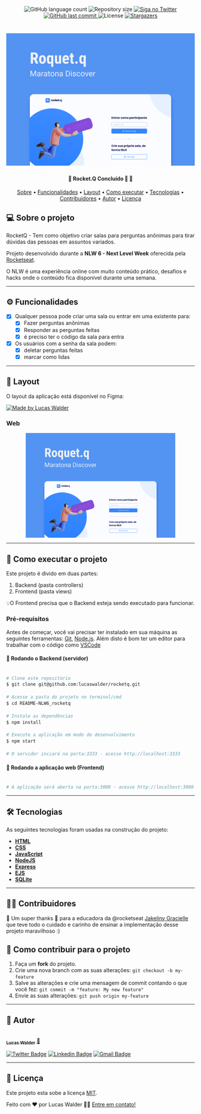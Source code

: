 
<p align="center">
  <img alt="GitHub language count" src="https://img.shields.io/github/languages/count/lucaswalder/rocketq?color=%2304D361">

  <img alt="Repository size" src="https://img.shields.io/github/repo-size/lucaswalder/rocketq">

  <a href="https://www.twitter.com/lucaswalder_dev/">
    <img alt="Siga no Twitter" src="https://img.shields.io/twitter/url?url=https%3A%2F%2Fgithub.com%2Ftgmarinho%2FREADME-ecoleta">
  </a>
  
  <a href="https://github.com/lucaswalder/rocketq/commits/master">
    <img alt="GitHub last commit" src="https://img.shields.io/github/last-commit/tgmarinho/README-ecoleta">
  </a>
    
   <img alt="License" src="https://img.shields.io/badge/license-MIT-brightgreen">
   <a href="https://github.com/lucaswalder/rocketq/stargazers">
    <img alt="Stargazers" src="https://img.shields.io/github/stars/tgmarinho/README-ecoleta?style=social">
  </a>

  
 
</p>
<h1 align="center">
    <img alt="NextLevelWeek" title="#NextLevelWeek" src="./public/img/github/projeto-banner.png" />
</h1>

<h4 align="center"> 
	🚧  Rocket.Q Concluído 🚀 🚧
</h4>

<p align="center">
 <a href="#-sobre-o-projeto">Sobre</a> •
 <a href="#-funcionalidades">Funcionalidades</a> •
 <a href="#-layout">Layout</a> • 
 <a href="#-como-executar-o-projeto">Como executar</a> • 
 <a href="#-tecnologias">Tecnologias</a> • 
 <a href="#-contribuidores">Contribuidores</a> • 
 <a href="#-autor">Autor</a> • 
 <a href="#user-content--licença">Licença</a>
</p>


## 💻 Sobre o projeto

RocketQ - Tem como objetivo criar salas para perguntas anônimas para tirar dúvidas das pessoas em assuntos variados. 


Projeto desenvolvido durante a **NLW 6 - Next Level Week** oferecida pela [Rocketseat](https://rocketseat.com.br).

O NLW é uma experiência online com muito conteúdo prático, desafios e hacks onde o conteúdo fica disponível durante uma semana.

---

## ⚙️ Funcionalidades

- [x] Qualquer pessoa pode criar uma sala ou entrar em uma existente para:
  - [x] Fazer perguntas anônimas
  - [x] Responder as perguntas feitas
  - [x] é preciso ter o código da sala para entra
- [x] Os usuários com a senha da sala podem:
  - [x] deletar perguntas feitas
  - [x] marcar como lidas

---

## 🎨 Layout

O layout da aplicação está disponível no Figma:

<a href="https://www.figma.com/file/vp3iFfd1ohCbHyDX9jCiQi/Roquet.q">
  <img alt="Made by Lucas Walder" src="https://img.shields.io/badge/Acessar%20Layout%20-Figma-%2304D361">
</a>

### Web

<p align="center" style="display: flex; align-items: flex-start; justify-content: center;">
  <img alt="NextLevelWeek" title="#NextLevelWeek - RoketQ" src="./public/img/github/projeto-banner.png" width="400px">

---

## 🚀 Como executar o projeto

Este projeto é divido em duas partes:
1. Backend (pasta controllers)
2. Frontend (pasta views)

💡O Frontend precisa que o Backend esteja sendo executado para funcionar.

### Pré-requisitos

Antes de começar, você vai precisar ter instalado em sua máquina as seguintes ferramentas:
[Git](https://git-scm.com), [Node.js](https://nodejs.org/en/). 
Além disto é bom ter um editor para trabalhar com o código como [VSCode](https://code.visualstudio.com/)

#### 🎲 Rodando o Backend (servidor)

```bash

# Clone este repositório
$ git clone git@github.com:lucaswalder/rocketq.git

# Acesse a pasta do projeto no terminal/cmd
$ cd README-NLW6_rocketq

# Instale as dependências
$ npm install

# Execute a aplicação em modo de desenvolvimento
$ npm start

# O servidor inciará na porta:3333 - acesse http://localhost:3333 

```

#### 🧭 Rodando a aplicação web (Frontend)

```bash

# A aplicação será aberta na porta:3000 - acesse http://localhost:3000

```

---

## 🛠 Tecnologias

As seguintes tecnologias  foram usadas na construção do projeto:
 

-   **[HTML](https://developer.mozilla.org/pt-BR/docs/Web/HTML)**
-   **[CSS](https://developer.mozilla.org/pt-BR/docs/Web/CS)**
-   **[JavaScript](https://developer.mozilla.org/pt-BR/docs/Web/JavaScript)**
-   **[NodeJS](https://nodejs.org/en/)**
-   **[Express](https://expressjs.com/)**
-   **[EJS](https://ejs.co/)**
-   **[SQLite](https://github.com/mapbox/node-sqlite3)**


---

## 👨‍💻 Contribuidores

💜 Um super thanks 👏 para a educadora da @rocketseat [Jakeliny Gracielle](https://github.com/jakeliny) que teve todo o cuidado e carinho de ensinar a implementação desse projeto maravilhoso :)

## 💪 Como contribuir para o projeto

1. Faça um **fork** do projeto.
2. Crie uma nova branch com as suas alterações: `git checkout -b my-feature`
3. Salve as alterações e crie uma mensagem de commit contando o que você fez: `git commit -m "feature: My new feature"`
4. Envie as suas alterações: `git push origin my-feature`

---

## 🦸 Autor

<a href="https://lucaswalder.dev">
 <img style="border-radius: 50%;" src="https://avatars.githubusercontent.com/u/66087433?v=4" width="100px;" alt=""/>
 <br />
 <sub><b>Lucas Walder</b></sub></a> <a href="https://lucaswalder.dev/" title="Lucas Walder's Site">🚀</a>
 <br />

[![Twitter Badge](https://img.shields.io/badge/-@lucaswalder_dev-1ca0f1?style=flat-square&labelColor=1ca0f1&logo=twitter&logoColor=white&link=https://twitter.com/lucaswalder_dev)](https://twitter.com/lucaswalder_dev) [![Linkedin Badge](https://img.shields.io/badge/-Lucas%20Walder-blue?style=flat-square&logo=Linkedin&logoColor=white&link=https://www.linkedin.com/in/lucaswalder-dev/)](https://www.linkedin.com/in/lucaswalder-dev/) 
[![Gmail Badge](https://img.shields.io/badge/-contato@lucaswalder.dev-c14438?style=flat-square&logo=Gmail&logoColor=white&link=mailto:contato@lucaswalder.dev)](mailto:contato@lucaswalder.dev)

---

## 📝 Licença

Este projeto esta sobe a licença [MIT](./LICENSE).

Feito com ❤️ por Lucas Walder 👋🏽 [Entre em contato!](https://www.linkedin.com/in/lucaswalder-dev/)

